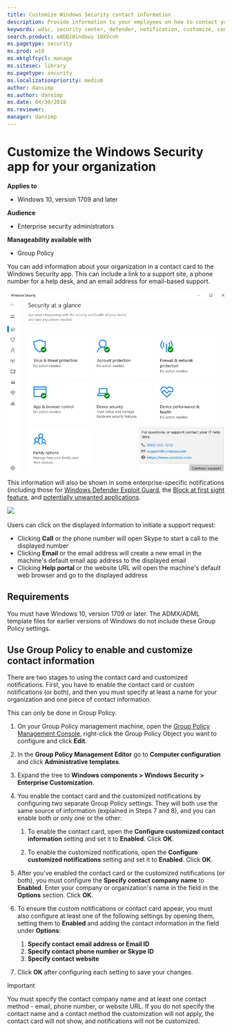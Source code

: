 ```yaml
---
title: Customize Windows Security contact information
description: Provide information to your employees on how to contact your IT department when a security issue occurs
keywords: wdsc, security center, defender, notification, customize, contact, it department, help desk, call, help site
search.product: eADQiWindows 10XVcnh
ms.pagetype: security
ms.prod: w10
ms.mktglfcycl: manage
ms.sitesec: library
ms.pagetype: security
ms.localizationpriority: medium
author: dansimp
ms.author: dansimp
ms.date: 04/30/2018
ms.reviewer: 
manager: dansimp
---
```


# Customize the Windows Security app for your organization

**Applies to**

- Windows 10, version 1709 and later

**Audience**

- Enterprise security administrators

**Manageability available with**

- Group Policy

You can add information about your organization in a contact card to the Windows Security app. This can include a link to a support site, a phone number for a help desk, and an email address for email-based support. 

![](images/security-center-custom-flyout.png)

This information will also be shown in some enterprise-specific notifications (including those for [Windows Defender Exploit Guard](/windows/threat-protection/windows-defender-exploit-guard/windows-defender-exploit-guard), the [Block at first sight feature](/windows/threat-protection/windows-defender-antivirus/configure-block-at-first-sight-windows-defender-antivirus), and [potentially unwanted applications](/windows/threat-protection/windows-defender-antivirus/detect-block-potentially-unwanted-apps-windows-defender-antivirus).

![](images/security-center-custom-notif.png)


Users can click on the displayed information to initiate a support request:
- Clicking **Call** or the phone number will open Skype to start a call to the displayed number
- Clicking **Email** or the email address will create a new email in the machine's default email app address to the displayed email
- Clicking **Help portal** or the website URL will open the machine's default web browser and go to the displayed address

## Requirements

You must have Windows 10, version 1709 or later. The ADMX/ADML template files for earlier versions of Windows do not include these Group Policy settings. 

## Use Group Policy to enable and customize contact information

There are two stages to using the contact card and customized notifications. First, you have to enable the contact card or custom notifications (or both), and then you must specify at least a name for your organization and one piece of contact information.

This can only be done in Group Policy.

1.  On your Group Policy management machine, open the [Group Policy Management Console](https://technet.microsoft.com/library/cc731212.aspx), right-click the Group Policy Object you want to configure and click **Edit**.

3.  In the **Group Policy Management Editor** go to **Computer configuration** and click **Administrative templates**.

5.  Expand the tree to **Windows components > Windows Security > Enterprise Customization**.

6.  You enable the contact card and the customized notifications by configuring two separate Group Policy settings. They will both use the same source of information (explained in Steps 7 and 8), and you can enable both or only one or the other: 

    1. To enable the contact card, open the **Configure customized contact information** setting and set it to **Enabled**. Click **OK**.

    2. To enable the customized notifications, open the **Configure customized notifications** setting and set it to **Enabled**. Click **OK**.

7. After you've enabled the contact card or the customized notifications (or both), you must configure the **Specify contact company name** to **Enabled**. Enter your company or organization's name in the field in the **Options** section. Click **OK**.

8. To ensure the custom notifications or contact card appear, you must also configure at least one of the following settings by opening them, setting them to **Enabled** and adding the contact information in the field under **Options**:
    1. **Specify contact email address or Email ID**
    2. **Specify contact phone number or Skype ID**
    3. **Specify contact website**

9. Click **OK** after configuring each setting to save your changes. 


>[!IMPORTANT]
>You must specify the contact company name and at least one contact method - email, phone number, or website URL. If you do not specify the contact name and a contact method the customization will not apply, the contact card will not show, and notifications will not be customized.


